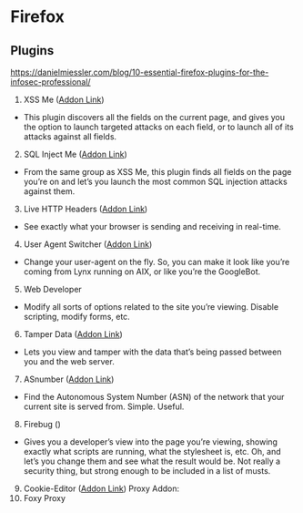 <!---------------------------------------------------------------------------------
Copyright: (c) BLS OPS LLC.
This program is free software: you can redistribute it and/or modify
it under the terms of the GNU General Public License as published by
the Free Software Foundation, version 3.
This program is distributed in the hope that it will be useful,
but WITHOUT ANY WARRANTY; without even the implied warranty of
MERCHANTABILITY or FITNESS FOR A PARTICULAR PURPOSE. See the
GNU General Public License for more details.
You should have received a copy of the GNU General Public License
along with this program. If not, see <https://www.gnu.org/licenses/>.
--------------------------------------------------------------------------------->
# Firefox

## Plugins

https://danielmiessler.com/blog/10-essential-firefox-plugins-for-the-infosec-professional/

1. XSS Me ([Addon Link](https://addons.mozilla.org/en-US/firefox/addon/7598))
- This plugin discovers all the fields on the current page, and gives you the option to launch targeted attacks on each field, or to launch all of its attacks against all fields.
2. SQL Inject Me ([Addon Link](https://addons.mozilla.org/en-US/firefox/addon/7597))
- From the same group as XSS Me, this plugin finds all fields on the page you’re on and let’s you launch the most common SQL injection attacks against them.
3. Live HTTP Headers ([Addon Link](https://addons.mozilla.org/en-US/firefox/addon/3829))
- See exactly what your browser is sending and receiving in real-time.
4. User Agent Switcher ([Addon Link](https://addons.mozilla.org/en-US/firefox/addon/59))
- Change your user-agent on the fly. So, you can make it look like you’re coming from Lynx running on AIX, or like you’re the GoogleBot.
5. Web Developer
- Modify all sorts of options related to the site you’re viewing. Disable scripting, modify forms, etc.
6. Tamper Data ([Addon Link](https://addons.mozilla.org/en-US/firefox/addon/966))
- Lets you view and tamper with the data that’s being passed between you and the web server.
7. ASnumber ([Addon Link](https://addons.mozilla.org/en-US/firefox/addon/2072))
- Find the Autonomous System Number (ASN) of the network that your current site is served from. Simple. Useful.
8. Firebug ([]())
- Gives you a developer’s view into the page you’re viewing, showing exactly what scripts are running, what the stylesheet is, etc. Oh, and let’s you change them and see what the result would be. Not really a security thing, but strong enough to be included in a list of musts.
9. Cookie-Editor ([Addon Link](https://addons.mozilla.org/en-US/firefox/addon/cookie-editor/))
Proxy Addon:
10. Foxy Proxy